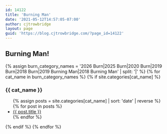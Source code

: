 ```yaml
---
id: 14122
title: 'Burning Man'
date: '2021-05-12T14:57:05-07:00'
author: cjtrowbridge
layout: page
guid: 'https://blog.cjtrowbridge.com/?page_id=14122'
---
```


## Burning Man!

{% assign burn_category_names = '2026 Burn|2025 Burn|2020 Burn|2019 Burn|2018 Burn|2019 Burning Man|2018 Burning Man' | split: '|' %}
{% for cat_name in burn_category_names %}
  {% if site.categories[cat_name] %}
### {{ cat_name }}
  <ul>
    {% assign posts = site.categories[cat_name] | sort: 'date' | reverse %}
    {% for post in posts %}
      <li><a href="{{ post.url }}">{{ post.title }}</a></li>
    {% endfor %}
  </ul>
  {% endif %}
{% endfor %}
